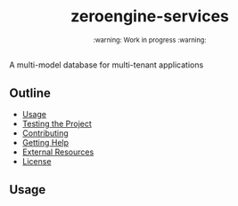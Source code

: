 <div align="center">
  <!-- <a href="https://github.com/zerocore-ai/zeroengine-services" target="_blank">
    <img src="https://raw.githubusercontent.com/zerocore-ai/zeroengine-services/main/assets/a_logo.png" alt="zeroengine-services Logo" width="100"></img>
  </a> -->

  <h1 align="center">zeroengine-services</h1>
<!--
  <p>
    <a href="https://crates.io/crates/zeroengine-services">
      <img src="https://img.shields.io/crates/v/zeroengine-services?label=crates" alt="Crate">
    </a>
    <a href="https://codecov.io/gh/zerocore-ai/zeroengine-services">
      <img src="https://codecov.io/gh/zerocore-ai/zeroengine-services/branch/main/graph/badge.svg?token=SOMETOKEN" alt="Code Coverage"/>
    </a>
    <a href="https://github.com/zerocore-ai/zeroengine-services/actions?query=">
      <img src="https://github.com/zerocore-ai/zeroengine-services/actions/workflows/tests_and_checks.yml/badge.svg" alt="Build Status">
    </a>
    <a href="https://github.com/zerocore-ai/zeroengine-services/blob/main/LICENSE">
      <img src="https://img.shields.io/badge/License-Apache%202.0-blue.svg" alt="License">
    </a>
    <a href="https://docs.rs/zeroengine-services">
      <img src="https://img.shields.io/static/v1?label=Docs&message=docs.rs&color=blue" alt="Docs">
    </a>
  </p> -->
</div>

<div align="center"><sub>:warning: Work in progress :warning:</sub></div>

##

A multi-model database for multi-tenant applications

## Outline

- [Usage](#usage)
- [Testing the Project](#testing-the-project)
- [Contributing](#contributing)
- [Getting Help](#getting-help)
- [External Resources](#external-resources)
- [License](#license)

## Usage
